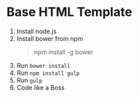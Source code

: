 # Base HTML Template

1. Install node.js
2. Install bower from npm
    > npm install -g bower
3. Run `bower install`
4. Run `npm install gulp`
5. Run `gulp`
6. Code like a Boss